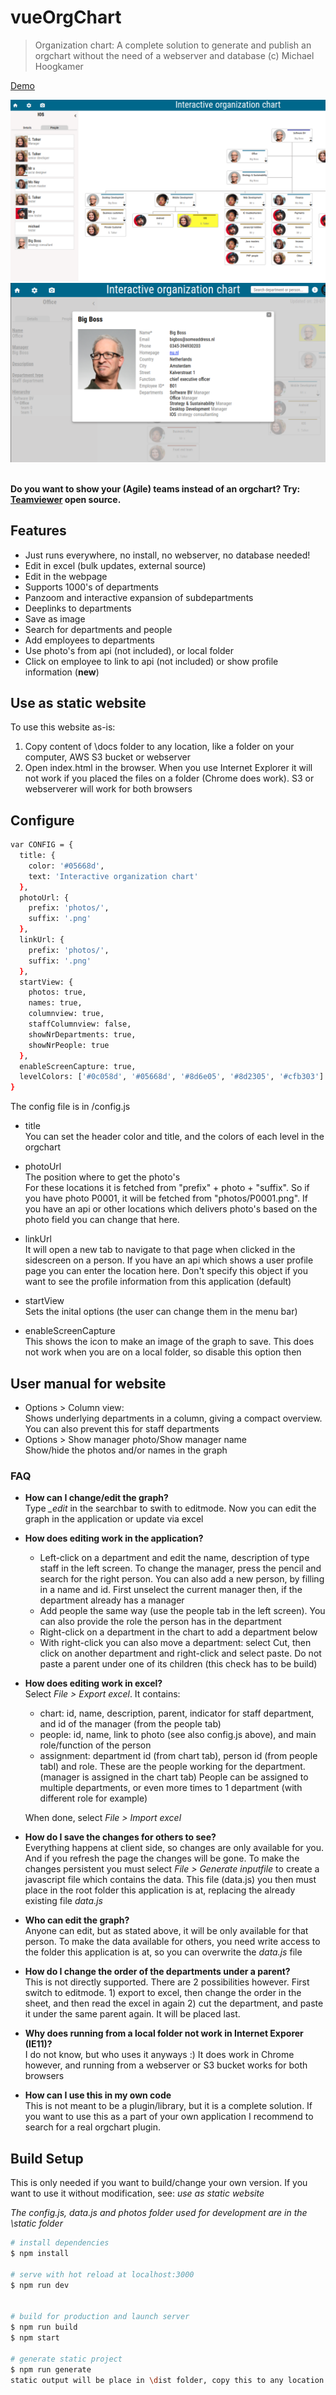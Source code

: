 # vueOrgChart

> Organization chart:
> A complete solution to generate and publish an orgchart without the need of a webserver and database
> (c) Michael Hoogkamer

[Demo](https://hoogkamer.github.io/vue-org-chart/)

![Chart](/assets/img/Screenshot1.PNG?raw=true 'chart')
![Profile](/assets/img/profile.png?raw=true 'profile')

\
**Do you want to show your (Agile) teams instead of an orgchart? Try: [Teamviewer](https://github.com/Hoogkamer/TeamViewer) open source.**

## Features

- Just runs everywhere, no install, no webserver, no database needed!
- Edit in excel (bulk updates, external source)
- Edit in the webpage
- Supports 1000's of departments
- Panzoom and interactive expansion of subdepartments
- Deeplinks to departments
- Save as image
- Search for departments and people
- Add employees to departments
- Use photo's from api (not included), or local folder
- Click on employee to link to api (not included) or show profile information (**new**)

## Use as static website

To use this website as-is:

1. Copy content of \docs folder to any location, like a folder on your computer, AWS S3 bucket or webserver
2. Open index.html in the browser. When you use Internet Explorer it will not work if you placed the files on a folder (Chrome does work). S3 or webserverer will work for both browsers

## Configure

```bash
var CONFIG = {
  title: {
    color: '#05668d',
    text: 'Interactive organization chart'
  },
  photoUrl: {
    prefix: 'photos/',
    suffix: '.png'
  },
  linkUrl: {
    prefix: 'photos/',
    suffix: '.png'
  },
  startView: {
    photos: true,
    names: true,
    columnview: true,
    staffColumnview: false,
    showNrDepartments: true,
    showNrPeople: true
  },
  enableScreenCapture: true,
  levelColors: ['#0c058d', '#05668d', '#8d6e05', '#8d2305', '#cfb303']
}
```

The config file is in /config.js

- title  
  You can set the header color and title, and the colors of each level in the orgchart
- photoUrl  
  The position where to get the photo's  
  For these locations it is fetched from "prefix" + photo + "suffix". So if you have photo P0001, it will be fetched from "photos/P0001.png". If you have an api or other locations which delivers photo's based on the photo field you can change that here.

- linkUrl  
  It will open a new tab to navigate to that page when clicked in the sidescreen on a person. If you have an api which shows a user profile page you can enter the location here.
  Don't specify this object if you want to see the profile information from this application (default)

- startView  
  Sets the inital options (the user can change them in the menu bar)

- enableScreenCapture  
  This shows the icon to make an image of the graph to save. This does not work when you are on a local folder, so disable this option then

## User manual for website

- Options > Column view:  
  Shows underlying departments in a column, giving a compact overview. You can also prevent this for staff departments
- Options > Show manager photo/Show manager name  
  Show/hide the photos and/or names in the graph

### FAQ

- **How can I change/edit the graph?**  
  Type _\_edit_ in the searchbar to swith to editmode. Now you can edit the graph in the application or update via excel

- **How does editing work in the application?**

  - Left-click on a department and edit the name, description of type staff in the left screen. To change the manager, press the pencil and search for the right person. You can also add a new person, by filling in a name and id. First unselect the current manager then, if the department already has a manager
  - Add people the same way (use the people tab in the left screen). You can also provide the role the person has in the department
  - Right-click on a department in the chart to add a department below
  - With right-click you can also move a department: select Cut, then click on another department and right-click and select paste. Do not paste a parent under one of its children (this check has to be build)

- **How does editing work in excel?**  
  Select _File > Export excel_. It contains:

  - chart: id, name, description, parent, indicator for staff department, and id of the manager (from the people tab)
  - people: id, name, link to photo (see also config.js above), and main role/function of the person
  - assignment: department id (from chart tab), person id (from people tabl) and role. These are the people working for the department. (manager is assigned in the chart tab) People can be assigned to multiple departments, or even more times to 1 department (with different role for example)

  When done, select _File > Import excel_

- **How do I save the changes for others to see?**  
  Everything happens at client side, so changes are only available for you. And if you refresh the page the changes will be gone. To make the changes persistent you must select _File > Generate inputfile_ to create a javascript file which contains the data. This file (data.js) you then must place in the root folder this application is at, replacing the already existing file _data.js_

- **Who can edit the graph?**  
  Anyone can edit, but as stated above, it will be only available for that person. To make the data available for others, you need write access to the folder this application is at, so you can overwrite the _data.js_ file

- **How do I change the order of the departments under a parent?**  
  This is not directly supported. There are 2 possibilities however. First switch to editmode. 1) export to excel, then change the order in the sheet, and then read the excel in again 2) cut the department, and paste it under the same parent again. It will be placed last.

- **Why does running from a local folder not work in Internet Exporer (IE11)?**  
  I do not know, but who uses it anyways :) It does work in Chrome however, and running from a webserver or S3 bucket works for both browsers

- **How can I use this in my own code**  
  This is not meant to be a plugin/library, but it is a complete solution. If you want to use this as a part of your own application I recommend to search for a real orgchart plugin.

## Build Setup

This is only needed if you want to build/change your own version. If you want to use it without modification, see: _use as static website_

_The config.js, data.js and photos folder used for development are in the \static folder_

```bash
# install dependencies
$ npm install

# serve with hot reload at localhost:3000
$ npm run dev


# build for production and launch server
$ npm run build
$ npm start

# generate static project
$ npm run generate
static output will be place in \dist folder, copy this to any location
```
